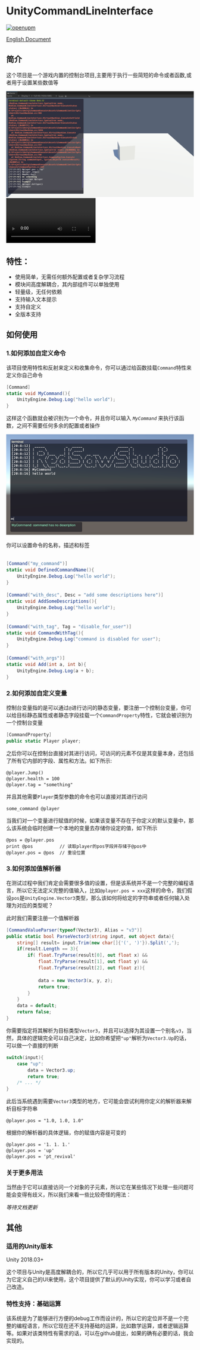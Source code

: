 # UnityCommandLineInterface

[![openupm](https://img.shields.io/npm/v/com.redsaw.commandline?label=openupm&registry_uri=https://package.openupm.com)](https://openupm.com/packages/com.redsaw.commandline/)

[English Document](./README.md)

## 简介

这个项目是一个游戏内置的控制台项目,主要用于执行一些简短的命令或者函数,或者用于设置某些数值等

<div align=center>
<img src="./Res/screen-shot.png" style="zoom:80%" />
</div>

<div>
<video src="./Res/usage.mp4" style="zoom:80%">
</div>


## 特性：
- 使用简单，无需任何额外配置或者复杂学习流程
- 模块间高度解耦合，其内部组件可以单独使用
- 轻量级，无任何依赖
- 支持输入文本提示
- 支持自定义
- 全版本支持


## 如何使用

### 1.如何添加自定义命令

该项目使用特性和反射来定义和收集命令，你可以通过给函数挂载`Command`特性来定义你自己命令

```c#
[Command]
static void MyCommand(){
    UnityEngine.Debug.Log("hello world");
}
```

这样这个函数就会被识别为一个命令，并且你可以输入 *`MyCommand`* 来执行该函数，之间不需要任何多余的配置或者操作

<div align=center>
<img src="./Res/usage-part-1.png" style="zoom:80%" />
</div>

你可以设置命令的名称，描述和标签

```c#

[Command("my_command")]
static void DefinedCommandName(){
    UnityEngine.Debug.Log("hello world");
}

[Command("with_desc", Desc = "add some descriptions here")]
static void AddSomeDescriptions(){
    UnityEngine.Debug.Log("hello world");
}

[Command("with_tag", Tag = "disable_for_user")]
static void CommandWithTag(){
    UnityEngine.Debug.Log("command is disabled for user");
}

[Command("with_args")]
static void Add(int a, int b){
    UnityEngine.Debug.Log(a + b);
}

```

### 2.如何添加自定义变量

控制台变量指的是可以通过`@`进行访问的静态变量，要注册一个控制台变量，你可以给目标静态属性或者静态字段挂载一个`CommandProperty`特性，它就会被识别为一个控制台变量

```C#
[CommandProperty]
public static Player player;
```

之后你可以在控制台直接对其进行访问，可访问的元素不仅是其变量本身，还包括了所有它内部的字段、属性和方法。如下所示:

```
@player.Jump()
@player.health = 100
@player.tag = "something"
```

并且其他需要`Player`类型参数的命令也可以直接对其进行访问
```
some_command @player
```

当我们对一个变量进行赋值的时候，如果该变量不存在于你定义的默认变量中，那么该系统会临时创建一个本地的变量去存储你设定的值，如下所示

```
@pos = @player.pos
print @pos          // 读取player的pos字段并存储于@pos中
@player.pos = @pos  // 重设位置
```

### 3.如何添加值解析器

在测试过程中我们肯定会需要很多值的设置，但是该系统并不是一个完整的编程语言，所以它无法定义完整的值输入，比如`@player.pos = xxx`这样的命令，我们假设`pos`是`UnityEngine.Vector3`类型，那么该如何将给定的字符串或者任何输入处理为对应的类型呢？

此时我们需要注册一个值解析器

```C#
[CommandValueParser(typeof(Vector3), Alias = "v3")]
public static bool ParseVector3(string input, out object data){
    string[] result= input.Trim(new char[]{'(', ')'}).Split(',');
    if(result.Length == 3){
        if( float.TryParse(result[0], out float x) && 
            float.TryParse(result[1], out float y) && 
            float.TryParse(result[2], out float z)){

            data = new Vector3(x, y, z);
            return true;
        }
    }
    data = default;
    return false;
}
```
你需要指定将其解析为目标类型`Vector3`，并且可以选择为其设置一个别名`v3`，当然，具体的逻辑完全可以自己决定，比如你希望把`"up"`解析为`Vector3.Up`的话，可以做一个直接的判断
```C#
switch(input){
    case "up":
        data = Vector3.up;
        return true;
    /* ... */
}
```
此后当系统遇到需要`Vector3`类型的地方，它可能会尝试利用你定义的解析器来解析目标字符串
```
@player.pos = "1.0, 1.0, 1.0"
```

根据你的解析器的具体逻辑，你的赋值内容是可变的

```
@player.pos = '1. 1. 1.'
@player.pos = 'up'
@player.pos = 'pt_revival'
```

### 关于更多用法

当然由于它可以直接访问一个对象的子元素，所以它在某些情况下处理一些问题可能会变得有歧义，所以我们来看一些比较奇怪的用法：

*等待文档更新*



## 其他

### 适用的Unity版本

Unity 2018.03+

这个项目与Unity是高度解耦合的，所以它几乎可以用于所有版本的Unity，你可以为它定义自己的UI来使用，这个项目提供了默认的Unity实现，你可以学习或者自己改造。

### 特性支持：基础运算

该系统是为了能够进行方便的debug工作而设计的，所以它的定位并不是一个完整的编程语言，所以它现在还不支持基础的运算，比如数学运算，或者逻辑运算等。如果对该类特性有需求的话，可以在github提出，如果的确有必要的话，我会实现的。